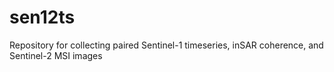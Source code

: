 # sen12ts
Repository for collecting paired Sentinel-1 timeseries, inSAR coherence, and Sentinel-2 MSI images
